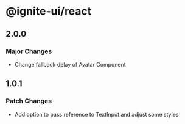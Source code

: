 # @ignite-ui/react

## 2.0.0

### Major Changes

- Change fallback delay of Avatar Component

## 1.0.1

### Patch Changes

- Add option to pass reference to TextInput and adjust some styles
